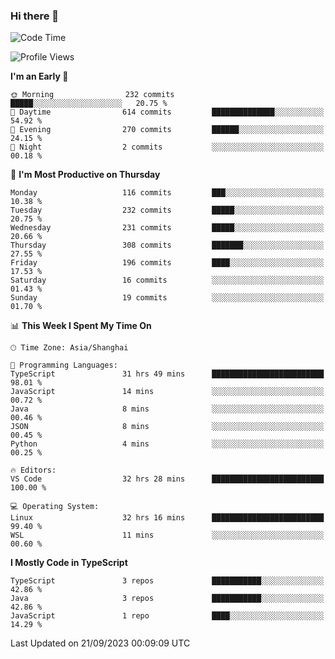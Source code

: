### Hi there 👋

<!--
**waynelwz/waynelwz** is a ✨ _special_ ✨ repository because its `README.md` (this file) appears on your GitHub profile.

Here are some ideas to get you started:

- 🔭 I’m currently working on ...
- 🌱 I’m currently learning ...
- 👯 I’m looking to collaborate on ...
- 🤔 I’m looking for help with ...
- 💬 Ask me about ...
- 📫 How to reach me: ...
- 😄 Pronouns: ...
- ⚡ Fun fact: ...
-->

<!--START_SECTION:waka-->
![Code Time](http://img.shields.io/badge/Code%20Time-1%2C939%20hrs%205%20mins-blue)

![Profile Views](http://img.shields.io/badge/Profile%20Views-0-blue)

**I'm an Early 🐤** 

```text
🌞 Morning                232 commits         █████░░░░░░░░░░░░░░░░░░░░   20.75 % 
🌆 Daytime                614 commits         ██████████████░░░░░░░░░░░   54.92 % 
🌃 Evening                270 commits         ██████░░░░░░░░░░░░░░░░░░░   24.15 % 
🌙 Night                  2 commits           ░░░░░░░░░░░░░░░░░░░░░░░░░   00.18 % 
```
📅 **I'm Most Productive on Thursday** 

```text
Monday                   116 commits         ███░░░░░░░░░░░░░░░░░░░░░░   10.38 % 
Tuesday                  232 commits         █████░░░░░░░░░░░░░░░░░░░░   20.75 % 
Wednesday                231 commits         █████░░░░░░░░░░░░░░░░░░░░   20.66 % 
Thursday                 308 commits         ███████░░░░░░░░░░░░░░░░░░   27.55 % 
Friday                   196 commits         ████░░░░░░░░░░░░░░░░░░░░░   17.53 % 
Saturday                 16 commits          ░░░░░░░░░░░░░░░░░░░░░░░░░   01.43 % 
Sunday                   19 commits          ░░░░░░░░░░░░░░░░░░░░░░░░░   01.70 % 
```


📊 **This Week I Spent My Time On** 

```text
🕑︎ Time Zone: Asia/Shanghai

💬 Programming Languages: 
TypeScript               31 hrs 49 mins      █████████████████████████   98.01 % 
JavaScript               14 mins             ░░░░░░░░░░░░░░░░░░░░░░░░░   00.72 % 
Java                     8 mins              ░░░░░░░░░░░░░░░░░░░░░░░░░   00.46 % 
JSON                     8 mins              ░░░░░░░░░░░░░░░░░░░░░░░░░   00.45 % 
Python                   4 mins              ░░░░░░░░░░░░░░░░░░░░░░░░░   00.25 % 

🔥 Editors: 
VS Code                  32 hrs 28 mins      █████████████████████████   100.00 % 

💻 Operating System: 
Linux                    32 hrs 16 mins      █████████████████████████   99.40 % 
WSL                      11 mins             ░░░░░░░░░░░░░░░░░░░░░░░░░   00.60 % 
```

**I Mostly Code in TypeScript** 

```text
TypeScript               3 repos             ███████████░░░░░░░░░░░░░░   42.86 % 
Java                     3 repos             ███████████░░░░░░░░░░░░░░   42.86 % 
JavaScript               1 repo              ████░░░░░░░░░░░░░░░░░░░░░   14.29 % 
```




 Last Updated on 21/09/2023 00:09:09 UTC
<!--END_SECTION:waka-->
